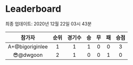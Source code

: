 # Leaderboard
최종 업데이트: 2020년 12월 22일 03시 43분




| 참가자 | 순위 | 경기수 | 승 | 무 | 패 | 승점 |
|:---:|:---:|:---:|:---:|:---:|:---:|:---:|
| A+@bigoriginlee | 1 | 1 | 1 | 0 | 0 | 3 |
| 😎@dwgoon | 2 | 1 | 0 | 0 | 1 | 0 |
